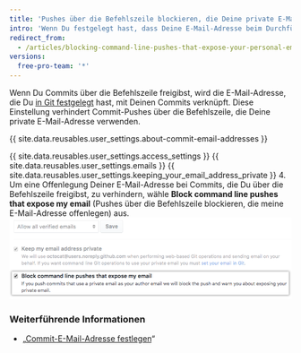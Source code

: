 ```yaml
---
title: 'Pushes über die Befehlszeile blockieren, die Deine private E-Mail-Adresse offenlegen'
intro: 'Wenn Du festgelegt hast, dass Deine E-Mail-Adresse beim Durchführen webbasierter Vorgänge nicht offengelegt wird, kannst Du auch Pushes über die Befehlszeile blockieren, die Deine private E-Mail-Adresse offenlegen könnten.'
redirect_from:
  - /articles/blocking-command-line-pushes-that-expose-your-personal-email-address
versions:
  free-pro-team: '*'
---
```


Wenn Du Commits über die Befehlszeile freigibst, wird die E-Mail-Adresse, die Du [in Git festgelegt](/articles/setting-your-commit-email-address) hast, mit Deinen Commits verknüpft. Diese Einstellung verhindert Commit-Pushes über die Befehlszeile, die Deine private E-Mail-Adresse verwenden.

{{ site.data.reusables.user_settings.about-commit-email-addresses }}

{{ site.data.reusables.user_settings.access_settings }}
{{ site.data.reusables.user_settings.emails }}
{{ site.data.reusables.user_settings.keeping_your_email_address_private }}
4. Um eine Offenlegung Deiner E-Mail-Adresse bei Commits, die Du über die Befehlszeile freigibst, zu verhindern, wähle **Block command line pushes that expose my email** (Pushes über die Befehlszeile blockieren, die meine E-Mail-Adresse offenlegen) aus. ![Option zum Blockieren von Befehlszeilen-Pushes, die E-Mail-Adressen offenlegen](/assets/images/help/settings/email_privacy_block_command_line_pushes.png)

### Weiterführende Informationen

- „[Commit-E-Mail-Adresse festlegen](/articles/setting-your-commit-email-address)“
